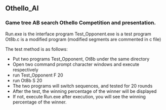 ## Othello_AI
### Game tree AB search Othello Competition and presentation.


Run.exe is the interface program
Test_Opponent.exe is a test program
Ot8b.c is a modified program (modified segments are commented in c file)

The test method is as follows:
- Put two programs Test_Opponent, Ot8b under the same directory
- Open two command prompt character windows and execute respectively
- run Test_Opponent F 20
- run Ot8b S 20
- The two programs will switch sequences, and tested for 20 rounds
- After the test, the winning percentage of the winner will be displayed
- If not, execute Run.exe after execution, you will see the winning percentage of the winner.
